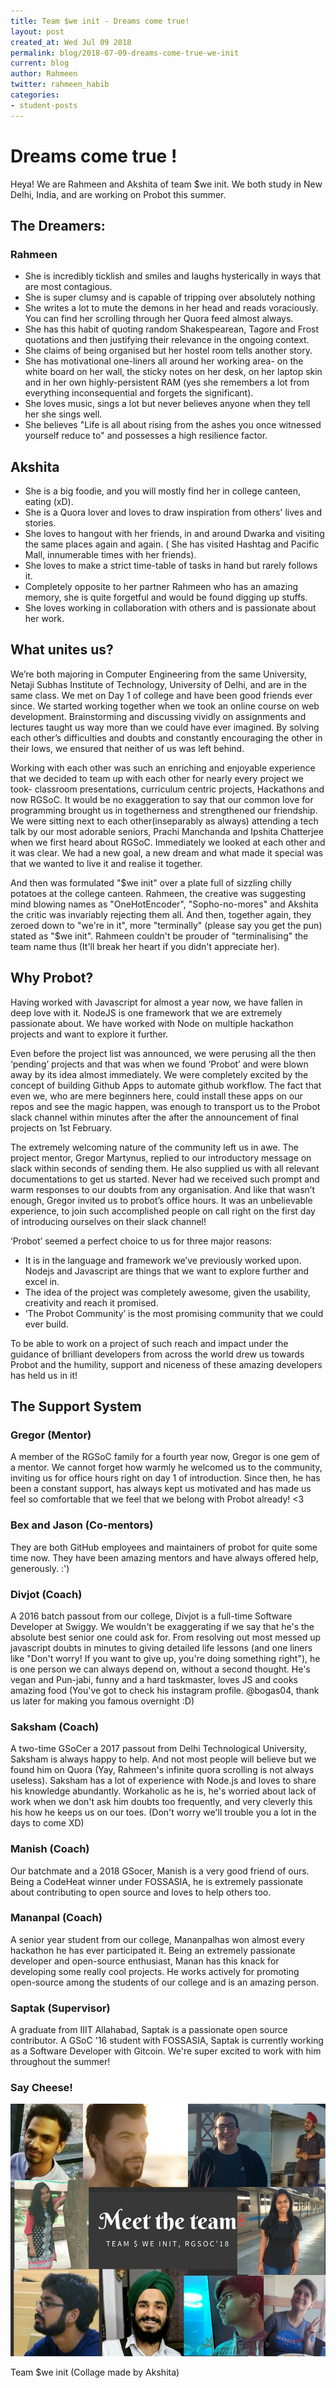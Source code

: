 ```yaml
---
title: Team $we init - Dreams come true!
layout: post
created_at: Wed Jul 09 2018
permalink: blog/2018-07-09-dreams-come-true-we-init
current: blog
author: Rahmeen
twitter: rahmeen_habib
categories:
- student-posts
---
```


# Dreams come true !

Heya! We are Rahmeen and Akshita of team $we init. We both study in New Delhi, India, and are working on Probot this summer. 

## The Dreamers:

### Rahmeen 
* She is incredibly ticklish and smiles and laughs hysterically in ways that are most contagious.
* She is super clumsy and is capable of tripping over absolutely nothing
* She writes a lot to mute the demons in her head and reads voraciously. You can find her scrolling through her Quora feed almost always.
* She has this habit of quoting random Shakespearean, Tagore and Frost quotations and then justifying their relevance in the ongoing context.
* She claims of being organised but her hostel room tells another story.
* She has motivational one-liners all around her working area- on the white board on her wall, the sticky notes on her desk, on her laptop skin and in her own highly-persistent RAM (yes she remembers a lot from everything inconsequential and forgets the significant). 
* She loves music, sings a lot but never believes anyone when they tell her she sings well.
* She believes "Life is all about rising from the ashes you once witnessed yourself reduce to" and possesses a high resilience factor.

## Akshita
* She is a big foodie, and you will mostly find her in college canteen, eating (xD).
* She is a Quora lover and loves to draw inspiration from others' lives and stories.
* She loves to hangout with her friends, in and around Dwarka and visiting the same places again and again. ( She has visited Hashtag and Pacific Mall, innumerable times with her friends).
* She loves to make a strict time-table of tasks in hand but rarely follows it.
* Completely opposite to her partner Rahmeen who has an amazing memory, she is quite forgetful and would be found digging up stuffs. 
* She loves working in collaboration with others and is passionate about her work.


## What unites us?
We’re both majoring in Computer Engineering from the same University, Netaji Subhas Institute of Technology, University of Delhi, and are in the same class. We met on Day 1 of college and have been good friends ever since. We started working together when we took an online course on web development. Brainstorming and discussing vividly on assignments and lectures taught us way more than we could have ever imagined. By solving each other’s difficulties and doubts and constantly encouraging the other in their lows, we ensured that neither of us was left behind. 

Working with each other was such an enriching and enjoyable experience that we decided to team up with each other for nearly every project we took- classroom presentations, curriculum centric projects, Hackathons and now RGSoC. It would be no exaggeration to say that our common love for programming  brought us in togetherness and strengthened our friendship. 
We were sitting next to each other(inseparably as always) attending a tech talk by our most adorable seniors, Prachi Manchanda and Ipshita Chatterjee when we first heard about RGSoC. Immediately we looked at each other and it was clear. We had a new goal, a new dream and what made it special was that we wanted to live it and realise it together.

And then was formulated "$we init" over a plate full of sizzling chilly potatoes at the college canteen. Rahmeen, the creative was suggesting mind blowing names as "OneHotEncoder", "Sopho-no-mores" and Akshita the critic was invariably rejecting them all. And then, together again, they zeroed down to "we're in it", more "terminally" (please say you get the pun) stated as "$we init". Rahmeen couldn't be prouder of "terminalising" the team name thus (It'll break her heart if you didn't appreciate her). 

## Why Probot?
Having worked with Javascript for almost a year now, we have fallen in deep love with it. NodeJS is one framework that we are extremely passionate about. We have worked with Node on multiple hackathon projects and want to explore it further. 

Even before the project list was announced, we were perusing all the then ‘pending’ projects and that was when we found ‘Probot’ and were blown away by its idea almost immediately. We were completely excited by the concept of building Github Apps to automate github workflow. The fact that even we, who are mere beginners here,  could install these apps on our repos and see the magic happen, was enough to transport us to the Probot slack channel within minutes after the after the announcement of final projects on 1st February. 

The extremely welcoming nature of the community left us in awe. The project mentor, Gregor Martynus, replied to our introductory message on slack within seconds of sending them. He also supplied us with all relevant documentations to get us started. Never had we received such prompt and warm responses to our doubts from any organisation. And like that wasn’t enough, Gregor invited us to probot’s office hours. It was an unbelievable experience, to join such accomplished people on call right on the first day of introducing ourselves on their slack channel! 

‘Probot’ seemed a perfect choice to us for three major reasons:
* It is in the language and framework we’ve previously worked upon. Nodejs and Javascript are things that we want to explore further and excel in.
* The idea of the project was completely awesome, given the usability, creativity and reach it promised.
* ‘The Probot Community’ is the most promising community that we could ever build.

To be able to work on a project of such reach and impact under the guidance of brilliant developers from across the world drew us towards Probot and the humility, support and niceness of these amazing developers has held us in it!

## The Support System 

### Gregor (Mentor)
A member of the RGSoC family for a fourth year now, Gregor is one gem of a mentor. We cannot forget how warmly he welcomed us to the community, inviting us for office hours right on day 1 of introduction. Since then, he has been a constant support, has always kept us motivated and has made us feel so comfortable that we feel that we belong with Probot already! <3 

### Bex and Jason (Co-mentors)
They are both GitHub employees and maintainers of probot for quite some time now. They have been amazing mentors and have always offered help, generously. :')

### Divjot (Coach)
A 2016 batch passout from our college, Divjot is a full-time Software Developer at Swiggy. We wouldn't be exaggerating if we say that he's the absolute best senior one could ask for. From resolving out most messed up javascript doubts in minutes to giving detailed life lessons (and one liners like "Don't worry! If you want to give up, you're doing something right"), he is one person we can always depend on, without a second thought. He's vegan and Pun-jabi, funny and a hard taskmaster, loves JS and cooks amazing food (You've got to check his instagram profile. @bogas04, thank us later for making you famous overnight :D)

### Saksham (Coach)
A two-time GSoCer a 2017 passout from Delhi Technological University, Saksham is always happy to help. And not most people will believe but we found him on Quora (Yay, Rahmeen's infinite quora scrolling is not always useless). Saksham has a lot of experience with Node.js and loves to share his knowledge abundantly. Workaholic as he is, he's worried about lack of work when we don't ask him doubts too frequently, and very cleverly this his how he keeps us on our toes. (Don't worry we'll trouble you a lot in the days to come XD)

### Manish (Coach)
Our batchmate and a 2018 GSocer, Manish is a very good friend of ours. Being a CodeHeat winner under FOSSASIA, he is extremely passionate about contributing to open source and loves to help others too. 

### Mananpal (Coach)
A senior year student from our college, Mananpalhas won almost every hackathon he has ever participated it. Being an extremely passionate developer and open-source enthusiast, Manan has this knack for developing some really cool projects. He works actively for promoting open-source among the students of our college and is an amazing person.

### Saptak (Supervisor)
A graduate from IIIT Allahabad, Saptak is a passionate open source contributor. A GSoC '16 student with FOSSASIA, Saptak is currently working as a Software Developer with Gitcoin. We're super excited to work with him throughout the summer!  

### Say Cheese! 

![Team $we init in one frame](/img/blog/2018/WeInit.jpg)
<div class="image-credits"> Team $we init (Collage made by Akshita)</div>

